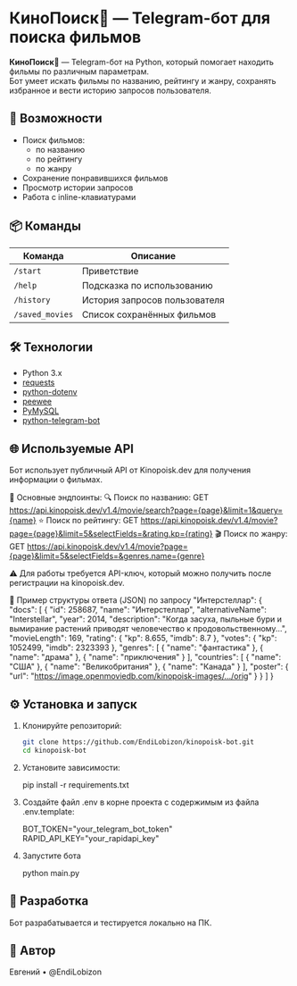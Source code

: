 # КиноПоиск🍿 — Telegram-бот для поиска фильмов

**КиноПоиск🍿** — Telegram-бот на Python, который помогает находить фильмы по различным параметрам.  
Бот умеет искать фильмы по названию, рейтингу и жанру, сохранять избранное и вести историю запросов пользователя.

## 🔧 Возможности

- Поиск фильмов:
  - по названию
  - по рейтингу
  - по жанру
- Сохранение понравившихся фильмов
- Просмотр истории запросов
- Работа с inline-клавиатурами

## 📦 Команды

| Команда         | Описание                        |
|----------------|----------------------------------|
| `/start`        | Приветствие                     |
| `/help`         | Подсказка по использованию      |
| `/history`      | История запросов пользователя   |
| `/saved_movies` | Список сохранённых фильмов      |

## 🛠️ Технологии

- Python 3.x
- [requests](https://pypi.org/project/requests/)
- [python-dotenv](https://pypi.org/project/python-dotenv/)
- [peewee](http://docs.peewee-orm.com/)
- [PyMySQL](https://pypi.org/project/PyMySQL/)
- [python-telegram-bot](https://pypi.org/project/python-telegram-bot/)

## 🌐 Используемые API

Бот использует публичный API от Kinopoisk.dev для получения информации о фильмах.

📌 Основные эндпоинты:
    🔍 Поиск по названию: 
    GET https://api.kinopoisk.dev/v1.4/movie/search?page={page}&limit=1&query={name}
    ⭐ Поиск по рейтингу: 
    GET https://api.kinopoisk.dev/v1.4/movie?page={page}&limit=5&selectFields=&rating.kp={rating}
    🎬 Поиск по жанру: 
    GET https://api.kinopoisk.dev/v1.4/movie?page={page}&limit=5&selectFields=&genres.name={genre}

⚠️ Для работы требуется API-ключ, который можно получить после регистрации на kinopoisk.dev.

🧾 Пример структуры ответа (JSON) по запросу "Интерстеллар":
{
  "docs": [
    {
      "id": 258687,
      "name": "Интерстеллар",
      "alternativeName": "Interstellar",
      "year": 2014,
      "description": "Когда засуха, пыльные бури и вымирание растений приводят человечество к продовольственному...",
      "movieLength": 169,
      "rating": {
        "kp": 8.655,
        "imdb": 8.7
      },
      "votes": {
        "kp": 1052499,
        "imdb": 2323393
      },
      "genres": [
        { "name": "фантастика" },
        { "name": "драма" },
        { "name": "приключения" }
      ],
      "countries": [
        { "name": "США" },
        { "name": "Великобритания" },
        { "name": "Канада" }
      ],
      "poster": {
        "url": "https://image.openmoviedb.com/kinopoisk-images/.../orig"
      }
    }
  ]
}

## ⚙️ Установка и запуск

1. Клонируйте репозиторий:
    
    ```bash
    git clone https://github.com/EndiLobizon/kinopoisk-bot.git
    cd kinopoisk-bot

2. Установите зависимости:

    pip install -r requirements.txt

3. Создайте файл .env в корне проекта с содержимым из файла .env.template:
    
    BOT_TOKEN="your_telegram_bot_token"
    RAPID_API_KEY="your_rapidapi_key"

4. Запустите бота

    python main.py

## 💬 Разработка
Бот разрабатывается и тестируется локально на ПК.

## 👤 Автор
Евгений • @EndiLobizon
